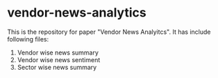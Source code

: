 # vendor-news-analytics
This is the repository for paper "Vendor News Analyitcs".
It has include following files:
1. Vendor wise news summary
2. Vendor wise news sentiment
3. Sector wise news summary 
